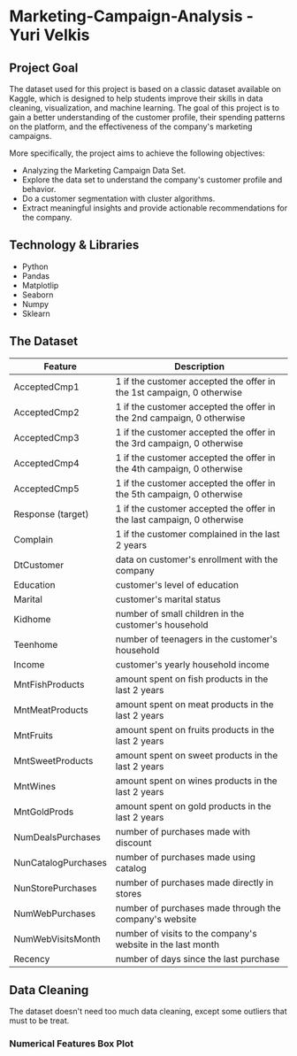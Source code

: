 # Marketing-Campaign-Analysis - Yuri Velkis

<h2>Project Goal</h2>

<p>The dataset used for this project is based on a classic dataset available on Kaggle, which is designed to help students improve their skills in data cleaning, visualization, and machine learning. The goal of this project is to gain a better understanding of the customer profile, their spending patterns on the platform, and the effectiveness of the company's marketing campaigns.

More specifically, the project aims to achieve the following objectives: </p>

<ul>
  <li>Analyzing the Marketing Campaign Data Set.</li>
  <li>Explore the data set to understand the company's customer profile and behavior.</li>
  <li>Do a customer segmentation with cluster algorithms.</li>
  <li>Extract meaningful insights and provide actionable recommendations for the company.</li>

</ul>

<h2>Technology & Libraries</h2>
<ul>
  <li>Python</li>
  <li>Pandas</li>
  <li>Matplotlip</li>
  <li>Seaborn</li>
  <li>Numpy</li>
  <li>Sklearn</li>

</ul>

<h2>The Dataset</h2>

<table>
  <thead>
    <tr>
      <th>Feature</th>
      <th>Description</th>
    </tr>
  </thead>
  <tbody>
    <tr>
      <td>AcceptedCmp1</td>
      <td>1 if the customer accepted the offer in the 1st campaign, 0 otherwise</td>
    </tr>
    <tr>
      <td>AcceptedCmp2</td>
      <td>1 if the customer accepted the offer in the 2nd campaign, 0 otherwise</td>
    </tr>
    <tr>
      <td>AcceptedCmp3</td>
      <td>1 if the customer accepted the offer in the 3rd campaign, 0 otherwise</td>
    </tr>
    <tr>
      <td>AcceptedCmp4</td>
      <td>1 if the customer accepted the offer in the 4th campaign, 0 otherwise</td>
    </tr>
    <tr>
      <td>AcceptedCmp5</td>
      <td>1 if the customer accepted the offer in the 5th campaign, 0 otherwise</td>
    </tr>
    <tr>
      <td>Response (target)</td>
      <td>1 if the customer accepted the offer in the last campaign, 0 otherwise</td>
    </tr>
    <tr>
      <td>Complain</td>
      <td>1 if the customer complained in the last 2 years</td>
    </tr>
    <tr>
      <td>DtCustomer</td>
      <td>data on customer's enrollment with the company</td>
    </tr>
    <tr>
      <td>Education</td>
      <td>customer's level of education</td>
    </tr>
    <tr>
      <td>Marital</td>
      <td>customer's marital status</td>
    </tr>
    <tr>
      <td>Kidhome</td>
      <td>number of small children in the customer's household</td>
    </tr>
    <tr>
      <td>Teenhome</td>
      <td>number of teenagers in the customer's household</td>
    </tr>
    <tr>
      <td>Income</td>
      <td>customer's yearly household income</td>
    </tr>
    <tr>
      <td>MntFishProducts</td>
      <td>amount spent on fish products in the last 2 years</td>
    </tr>
    <tr>
      <td>MntMeatProducts</td>
      <td>amount spent on meat products in the last 2 years</td>
    </tr>
    <tr>
      <td>MntFruits</td>
      <td>amount spent on fruits products in the last 2 years</td>
    </tr>
    <tr>
      <td>MntSweetProducts</td>
      <td>amount spent on sweet products in the last 2 years</td>
    </tr>
    <tr>
      <td>MntWines</td>
      <td>amount spent on wines products in the last 2 years</td>
    </tr>
    <tr>
      <td>MntGoldProds</td>
      <td>amount spent on gold products in the last 2 years</td>
    </tr>
    <tr>
      <td>NumDealsPurchases</td>
      <td>number of purchases made with discount</td>
    </tr>
     <tr>
    <td>NunCatalogPurchases</td>
    <td>number of purchases made using catalog</td>
  </tr>
  <tr>
    <td>NunStorePurchases</td>
    <td>number of purchases made directly in stores</td>
  </tr>
  <tr>
    <td>NumWebPurchases</td>
    <td>number of purchases made through the company's website</td>
  </tr>
  <tr>
    <td>NumWebVisitsMonth</td>
    <td>number of visits to the company's website in the last month</td>
  </tr>
  <tr>
    <td>Recency</td>
    <td>number of days since the last purchase</td>
  </tr>
</table>
    
<h2>Data Cleaning</h2>
    
<p> The dataset doesn't need too much data cleaning, except some outliers that must to be treat.
  
<h3> Numerical Features Box Plot<h3>

